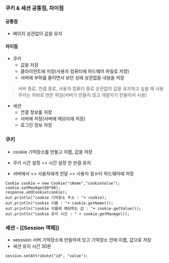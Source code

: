 ### 쿠키 & 세션 공통점, 차이점

#### 공통점
- 페이지 상관없이 값을 유지
#### 차이점
- 쿠키
  - 값을 저장
  - 클라이언트에 저장(사용자 컴퓨터에 하드웨어 파일로 저장)
  - 서버에 부하를 줄이면서 보안 상에 상관없을 내용을 저장

>서버 종료, 연결 종료, 사용자 컴퓨터 종료 상관없이 값을 유지하고 싶을 때 사용
>쿠키는 자바로 만든 파일(서버가 만들지 않고 개발자가 만들어서 사용)
- 세션
  - 연결 정보를 저장
  - 서버에 저장(서버에 메모리에 저장)
  - 로그인 정보 저장
### 쿠키
- cookie 기억장소를 만들고 이름, 값을 저장

- 쿠키 시간 설정 => 시간 설정 한 만큼 유지

- 서버에서 => 사용자에게 전달 => 사용자 컴ㅍ터 하드웨어에 저장
```
Cookie cookie = new Cookie("cName","cookieValue");
cookie.setMaxAge(60*60);
response.addCookie(cookie);
out.println("cookie 기억장소 주소 : "+ cookie);
out.println("cookie 이름 : "+ cookie.getName());
out.println("cookie 이름에 해당하는 값 : "+ cookie.getValue());
out.println("cookie 유지 시간 : " + cookie.getMaxAge());
```

### 세션 - [[Session 객체]]
- sesssion 서버 기억장소에 만들어져 있고 기억장소 안에 이름, 값으로 저장
- 세션 유지 시간 30분
```
session.setAttribute("id", "value");
```